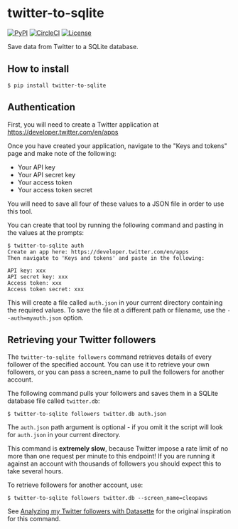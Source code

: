 # twitter-to-sqlite

[![PyPI](https://img.shields.io/pypi/v/twitter-to-sqlite.svg)](https://pypi.org/project/twitter-to-sqlite/)
[![CircleCI](https://circleci.com/gh/dogsheep/twitter-to-sqlite.svg?style=svg)](https://circleci.com/gh/dogsheep/twitter-to-sqlite)
[![License](https://img.shields.io/badge/license-Apache%202.0-blue.svg)](https://github.com/dogsheep/twitter-to-sqlite/blob/master/LICENSE)

Save data from Twitter to a SQLite database.

## How to install

    $ pip install twitter-to-sqlite

## Authentication

First, you will need to create a Twitter application at https://developer.twitter.com/en/apps

Once you have created your application, navigate to the "Keys and tokens" page and make note of the following:

* Your API key
* Your API secret key
* Your access token
* Your access token secret

You will need to save all four of these values to a JSON file in order to use this tool.

You can create that tool by running the following command and pasting in the values at the prompts:

    $ twitter-to-sqlite auth
    Create an app here: https://developer.twitter.com/en/apps
    Then navigate to 'Keys and tokens' and paste in the following:

    API key: xxx
    API secret key: xxx
    Access token: xxx
    Access token secret: xxx

This will create a file called `auth.json` in your current directory containing the required values. To save the file at a different path or filename, use the `--auth=myauth.json` option.
 
## Retrieving your Twitter followers

The `twitter-to-sqlite followers` command retrieves details of every follower of the specified account. You can use it to retrieve your own followers, or you can pass a screen_name to pull the followers for another account.

The following command pulls your followers and saves them in a SQLite database file called `twitter.db`:

    $ twitter-to-sqlite followers twitter.db auth.json

The `auth.json` path argument is optional - if you omit it the script will look for `auth.json` in your current directory.

This command is **extremely slow**, because Twitter impose a rate limit of no more than one request per minute to this endpoint! If you are running it against an account with thousands of followers you should expect this to take several hours.

To retrieve followers for another account, use:

    $ twitter-to-sqlite followers twitter.db --screen_name=cleopaws

See [Analyzing my Twitter followers with Datasette](https://simonwillison.net/2018/Jan/28/analyzing-my-twitter-followers/) for the original inspiration for this command.

